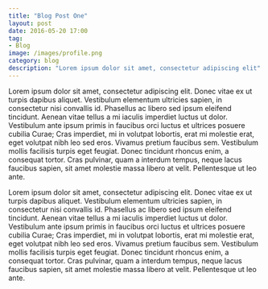 ```yaml
---
title: "Blog Post One"
layout: post
date: 2016-05-20 17:00
tag:
- Blog
image: /images/profile.png
category: blog
description: "Lorem ipsum dolor sit amet, consectetur adipiscing elit"
---
```


Lorem ipsum dolor sit amet, consectetur adipiscing elit. Donec vitae ex ut turpis dapibus aliquet. Vestibulum elementum ultricies sapien, in consectetur nisi convallis id. Phasellus ac libero sed ipsum eleifend tincidunt. Aenean vitae tellus a mi iaculis imperdiet luctus ut dolor. Vestibulum ante ipsum primis in faucibus orci luctus et ultrices posuere cubilia Curae; Cras imperdiet, mi in volutpat lobortis, erat mi molestie erat, eget volutpat nibh leo sed eros. Vivamus pretium faucibus sem. Vestibulum mollis facilisis turpis eget feugiat. Donec tincidunt rhoncus enim, a consequat tortor. Cras pulvinar, quam a interdum tempus, neque lacus faucibus sapien, sit amet molestie massa libero at velit. Pellentesque ut leo ante.

Lorem ipsum dolor sit amet, consectetur adipiscing elit. Donec vitae ex ut turpis dapibus aliquet. Vestibulum elementum ultricies sapien, in consectetur nisi convallis id. Phasellus ac libero sed ipsum eleifend tincidunt. Aenean vitae tellus a mi iaculis imperdiet luctus ut dolor. Vestibulum ante ipsum primis in faucibus orci luctus et ultrices posuere cubilia Curae; Cras imperdiet, mi in volutpat lobortis, erat mi molestie erat, eget volutpat nibh leo sed eros. Vivamus pretium faucibus sem. Vestibulum mollis facilisis turpis eget feugiat. Donec tincidunt rhoncus enim, a consequat tortor. Cras pulvinar, quam a interdum tempus, neque lacus faucibus sapien, sit amet molestie massa libero at velit. Pellentesque ut leo ante.

